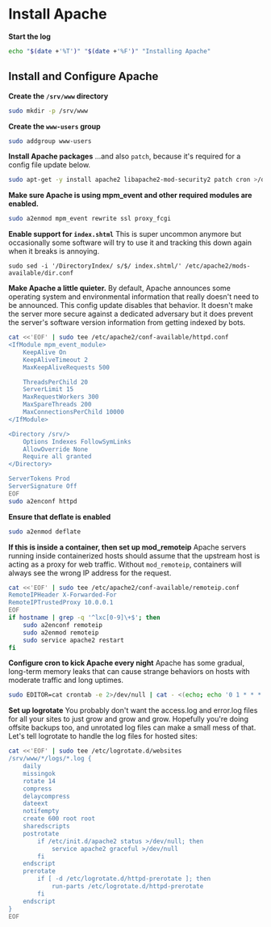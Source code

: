 # Install Apache

**Start the log**
```bash
echo "$(date +'%T')" "$(date +'%F')" "Installing Apache"
```

## Install and Configure Apache

**Create the `/srv/www` directory**
```bash
sudo mkdir -p /srv/www
```

**Create the `www-users` group**
```bash
sudo addgroup www-users
```

**Install Apache packages**
...and also `patch`, because it's required for a config file update below.
```bash
sudo apt-get -y install apache2 libapache2-mod-security2 patch cron >/dev/null
```

**Make sure Apache is using mpm_event and other required modules are enabled.**
```bash
sudo a2enmod mpm_event rewrite ssl proxy_fcgi
```

**Enable support for `index.shtml`**
This is super uncommon anymore but occasionally some software will try to use it and tracking this down again when it breaks is annoying.
```
sudo sed -i '/DirectoryIndex/ s/$/ index.shtml/' /etc/apache2/mods-available/dir.conf
```

**Make Apache a little quieter.**
By default, Apache announces some operating system and environmental information that really doesn't need to be announced. This config update disables that behavior. It doesn't make the server more secure against a dedicated adversary but it does prevent the server's software version information from getting indexed by bots.
```bash
cat <<'EOF' | sudo tee /etc/apache2/conf-available/httpd.conf
<IfModule mpm_event_module>
    KeepAlive On
    KeepAliveTimeout 2
    MaxKeepAliveRequests 500

    ThreadsPerChild 20
    ServerLimit 15
    MaxRequestWorkers 300
    MaxSpareThreads 200
    MaxConnectionsPerChild 10000
</IfModule>

<Directory /srv/>  
    Options Indexes FollowSymLinks
    AllowOverride None
    Require all granted
</Directory>

ServerTokens Prod
ServerSignature Off
EOF
sudo a2enconf httpd
```

**Ensure that deflate is enabled**
```bash
sudo a2enmod deflate
```

**If this is inside a container, then set up mod_remoteip**
Apache servers running inside containerized hosts should assume that the upstream host is acting as a proxy for web traffic. Without `mod_remoteip`, containers will always see the wrong IP address for the request.
```bash
cat <<'EOF' | sudo tee /etc/apache2/conf-available/remoteip.conf
RemoteIPHeader X-Forwarded-For
RemoteIPTrustedProxy 10.0.0.1
EOF
if hostname | grep -q '^lxc[0-9]\+$'; then
    sudo a2enconf remoteip
    sudo a2enmod remoteip
    sudo service apache2 restart
fi
```

**Configure cron to kick Apache every night**
Apache has some gradual, long-term memory leaks that can cause strange behaviors on hosts with moderate traffic and long uptimes.
```bash
sudo EDITOR=cat crontab -e 2>/dev/null | cat - <(echo; echo '0 1 * * * /usr/sbin/apachectl graceful') | sudo crontab -
```

**Set up logrotate**
You probably don't want the access.log and error.log files for all your sites to just grow and grow and grow. Hopefully you're doing offsite backups too, and unrotated log files can make a small mess of that. Let's tell logrotate to handle the log files for hosted sites:
```bash
cat <<'EOF' | sudo tee /etc/logrotate.d/websites
/srv/www/*/logs/*.log {
    daily
    missingok
    rotate 14
    compress
    delaycompress
    dateext
    notifempty
    create 600 root root
    sharedscripts
    postrotate
        if /etc/init.d/apache2 status >/dev/null; then
            service apache2 graceful >/dev/null
        fi
    endscript
    prerotate
        if [ -d /etc/logrotate.d/httpd-prerotate ]; then
            run-parts /etc/logrotate.d/httpd-prerotate
        fi
    endscript
}
EOF
```


